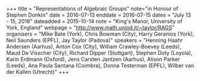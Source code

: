 +++
title = "Representations of Algebraic Groups"
note="in Honour of Stephen Donkin"
date = 2016-07-13
enddate = 2016-07-15
dates = "July 13 - 15, 2016"
dateadded = 2015-10-14
note = "King's Manor, University of York, England"
webpage = "http://www.math.unipd.it/~taylor/RAGS"
organisers = "Mike Bate (York), Chris Bowman (City), Harry Geranios (York), Neil Saunders (EPFL), Jay Taylor (Padova)"
speakers = "Henning Haahr Andersen (Aarhus), Anton Cox (City), William Crawley-Boevey (Leeds), Maud De Visscher (City), Richard Dipper (Stuttgart), Stephen Doty (Loyola), Karin Erdmann (Oxford), Jens Carsten Jantzen (Aarhus), Alison Parker (Leeds), Ana Paula Santana (Coimbra), Donna Testerman (EPFL), Wilber van der Kallen (Utrecht)"
+++
